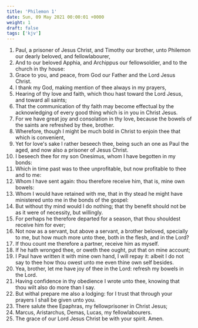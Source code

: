 ```yaml
---
title: 'Philemon 1'
date: Sun, 09 May 2021 00:00:01 +0000
weight: 1
draft: false
tags: ['kjv'] 
---
```


1. Paul, a prisoner of Jesus Christ, and Timothy our brother, unto Philemon our dearly beloved, and fellowlabourer,
2. And to our beloved Apphia, and Archippus our fellowsoldier, and to the church in thy house:
3. Grace to you, and peace, from God our Father and the Lord Jesus Christ.
4. I thank my God, making mention of thee always in my prayers,
5. Hearing of thy love and faith, which thou hast toward the Lord Jesus, and toward all saints;
6. That the communication of thy faith may become effectual by the acknowledging of every good thing which is in you in Christ Jesus.
7. For we have great joy and consolation in thy love, because the bowels of the saints are refreshed by thee, brother.
8. Wherefore, though I might be much bold in Christ to enjoin thee that which is convenient,
9. Yet for love's sake I rather beseech thee, being such an one as Paul the aged, and now also a prisoner of Jesus Christ.
10. I beseech thee for my son Onesimus, whom I have begotten in my bonds:
11. Which in time past was to thee unprofitable, but now profitable to thee and to me:
12. Whom I have sent again: thou therefore receive him, that is, mine own bowels:
13. Whom I would have retained with me, that in thy stead he might have ministered unto me in the bonds of the gospel:
14. But without thy mind would I do nothing; that thy benefit should not be as it were of necessity, but willingly.
15. For perhaps he therefore departed for a season, that thou shouldest receive him for ever;
16. Not now as a servant, but above a servant, a brother beloved, specially to me, but how much more unto thee, both in the flesh, and in the Lord?
17. If thou count me therefore a partner, receive him as myself.
18. If he hath wronged thee, or oweth thee ought, put that on mine account;
19. I Paul have written it with mine own hand, I will repay it: albeit I do not say to thee how thou owest unto me even thine own self besides.
20. Yea, brother, let me have joy of thee in the Lord: refresh my bowels in the Lord.
21. Having confidence in thy obedience I wrote unto thee, knowing that thou wilt also do more than I say.
22. But withal prepare me also a lodging: for I trust that through your prayers I shall be given unto you.
23. There salute thee Epaphras, my fellowprisoner in Christ Jesus;
24. Marcus, Aristarchus, Demas, Lucas, my fellowlabourers.
25. The grace of our Lord Jesus Christ be with your spirit. Amen.
